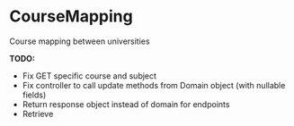 # CourseMapping
Course mapping between universities

**TODO:**
- Fix GET specific course and subject
- Fix controller to call update methods from Domain object (with nullable fields)
- Return response object instead of domain for endpoints
- Retrieve
